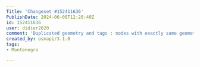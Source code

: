 ```yaml
---
Title: 'Changeset #152411636'
PublishDate: 2024-06-08T12:20:40Z
id: 152411636
user: didier2020
comment: 'Duplicated geometry and tags : nodes with exactly same geometry and exactly same tags '
created_by: osmapi/3.1.0
tags:
- Montenegro

---
```


